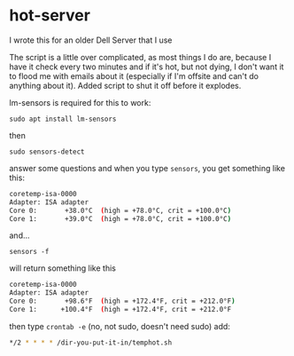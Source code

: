 # hot-server
I wrote this for an older Dell Server that I use

The script is a little over complicated, as most things I do are, because I have it check every two minutes and if it's hot, but not dying, I don't want it to flood me with emails about it (especially if I'm offsite and can't do anything about it). Added script to shut it off before it explodes.

lm-sensors is required for this to work: 
```
sudo apt install lm-sensors
```
then
```
sudo sensors-detect
```
answer some questions and when you type `sensors`, you get something like this:
```bash
coretemp-isa-0000
Adapter: ISA adapter
Core 0:       +38.0°C  (high = +78.0°C, crit = +100.0°C)
Core 1:       +39.0°C  (high = +78.0°C, crit = +100.0°C)
```
and...
```
sensors -f
```
will return something like this
```bash
coretemp-isa-0000
Adapter: ISA adapter
Core 0:       +98.6°F  (high = +172.4°F, crit = +212.0°F)
Core 1:      +100.4°F  (high = +172.4°F, crit = +212.0°F
```
then type `crontab -e` (no, not sudo, doesn't need sudo)
add:
```bash
*/2 * * * * /dir-you-put-it-in/temphot.sh
```
